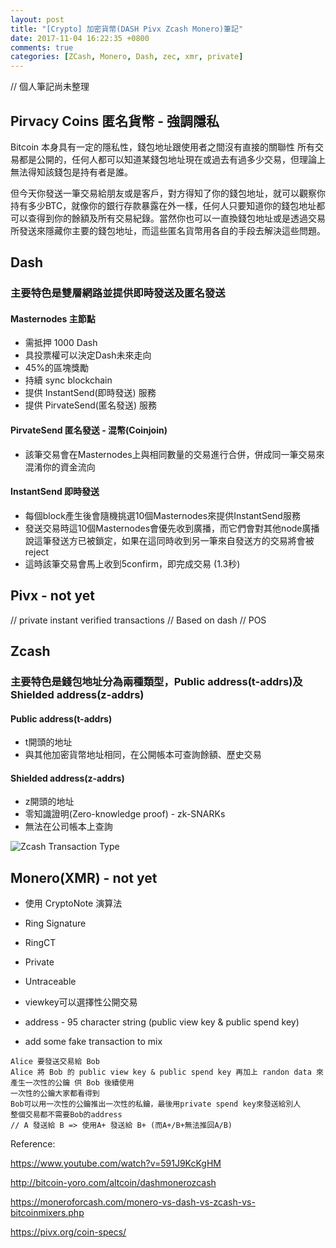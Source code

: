 ```yaml
---
layout: post
title: "[Crypto] 加密貨幣(DASH Pivx Zcash Monero)筆記"
date: 2017-11-04 16:22:35 +0800
comments: true
categories: [ZCash, Monero, Dash, zec, xmr, private]
---
```


// 個人筆記尚未整理

## Pirvacy Coins 匿名貨幣 - 強調隱私

Bitcoin 本身具有一定的隱私性，錢包地址跟使用者之間沒有直接的關聯性
所有交易都是公開的，任何人都可以知道某錢包地址現在或過去有過多少交易，但理論上無法得知該錢包是持有者是誰。

但今天你發送一筆交易給朋友或是客戶，對方得知了你的錢包地址，就可以觀察你持有多少BTC，就像你的銀行存款暴露在外一樣，任何人只要知道你的錢包地址都可以查得到你的餘額及所有交易紀錄。當然你也可以一直換錢包地址或是透過交易所發送來隱藏你主要的錢包地址，而這些匿名貨幣用各自的手段去解決這些問題。

## Dash

### 主要特色是雙層網路並提供即時發送及匿名發送

#### Masternodes 主節點

* 需抵押 1000 Dash
* 具投票權可以決定Dash未來走向
* 45%的區塊獎勵
* 持續 sync blockchain
* 提供 InstantSend(即時發送) 服務
* 提供 PirvateSend(匿名發送) 服務

#### PirvateSend 匿名發送 - 混幣(Coinjoin)

* 該筆交易會在Masternodes上與相同數量的交易進行合併，併成同一筆交易來混淆你的資金流向

#### InstantSend 即時發送

* 每個block產生後會隨機挑選10個Masternodes來提供InstantSend服務
* 發送交易時這10個Masternodes會優先收到廣播，而它們會對其他node廣播說這筆發送方已被鎖定，如果在這同時收到另一筆來自發送方的交易將會被reject
* 這時該筆交易會馬上收到5confirm，即完成交易 (1.3秒)

## Pivx - not yet

// private instant verified transactions
// Based on dash
// POS

## Zcash

### 主要特色是錢包地址分為兩種類型，Public address(t-addrs)及 Shielded address(z-addrs)

#### Public address(t-addrs)

* t開頭的地址
* 與其他加密貨幣地址相同，在公開帳本可查詢餘額、歷史交易

#### Shielded address(z-addrs)

* z開頭的地址 
* 零知識證明(Zero-knowledge proof) - zk-SNARKs
* 無法在公司帳本上查詢

![Zcash Transaction Type](https://z.cash/images/basic-txn-types_v2.png)


## Monero(XMR) - not yet

* 使用 CryptoNote 演算法
* Ring Signature
* RingCT

* Private
* Untraceable

* viewkey可以選擇性公開交易 
* address - 95 character string (public view key & public spend key)
* add some fake transaction to mix


```
Alice 要發送交易給 Bob
Alice 將 Bob 的 public view key & public spend key 再加上 randon data 來產生一次性的公鑰 供 Bob 後續使用
一次性的公鑰大家都看得到
Bob可以用一次性的公鑰推出一次性的私鑰，最後用private spend key來發送給別人
整個交易都不需要Bob的address
// A 發送給 B => 使用A+ 發送給 B+ (而A+/B+無法推回A/B)
```



Reference:

https://www.youtube.com/watch?v=591J9KcKgHM

http://bitcoin-yoro.com/altcoin/dashmonerozcash

https://moneroforcash.com/monero-vs-dash-vs-zcash-vs-bitcoinmixers.php

https://pivx.org/coin-specs/